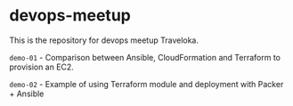 # devops-meetup

This is the repository for devops meetup Traveloka.

`demo-01` - Comparison between Ansible, CloudFormation and Terraform to provision an EC2.

`demo-02` - Example of using Terraform module and deployment with Packer + Ansible
